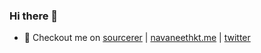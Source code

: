 ### Hi there 👋



- 🔭 Checkout me on [sourcerer](https://sourcerer.io/navan0) | [navaneethkt.me](https://navaneethkt.me) | [twitter](https://twitter.com/twitter)
